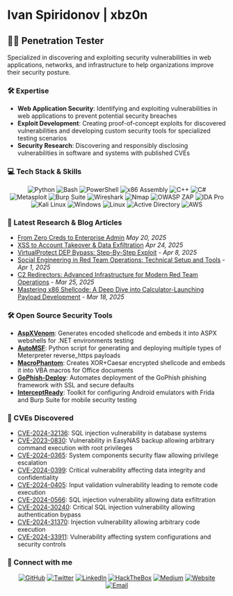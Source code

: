# Ivan Spiridonov | xbz0n

## 👨‍💻 Penetration Tester

Specialized in discovering and exploiting security vulnerabilities in web applications, networks, and infrastructure to help organizations improve their security posture.

### 🛠️ Expertise

- **Web Application Security**: Identifying and exploiting vulnerabilities in web applications to prevent potential security breaches
- **Exploit Development**: Creating proof-of-concept exploits for discovered vulnerabilities and developing custom security tools for specialized testing scenarios
- **Security Research**: Discovering and responsibly disclosing vulnerabilities in software and systems with published CVEs

### 💻 Tech Stack & Skills

<div align="center">
  <img src="https://img.shields.io/badge/Python-3776AB?style=for-the-badge&logo=python&logoColor=white" alt="Python" />
  <img src="https://img.shields.io/badge/Bash-4EAA25?style=for-the-badge&logo=gnu-bash&logoColor=white" alt="Bash" />
  <img src="https://img.shields.io/badge/PowerShell-5391FE?style=for-the-badge&logo=powershell&logoColor=white" alt="PowerShell" />
  <img src="https://img.shields.io/badge/x86_Assembly-654FF0?style=for-the-badge&logo=assembly&logoColor=white" alt="x86 Assembly" />
  <img src="https://img.shields.io/badge/C++-00599C?style=for-the-badge&logo=cplusplus&logoColor=white" alt="C++" />
  <img src="https://img.shields.io/badge/C%23-239120?style=for-the-badge&logo=c-sharp&logoColor=white" alt="C#" />
</div>

<div align="center">
  <img src="https://img.shields.io/badge/Metasploit-E34F26?style=for-the-badge&logo=metasploit&logoColor=white" alt="Metasploit" />
  <img src="https://img.shields.io/badge/Burp_Suite-FF6C37?style=for-the-badge&logo=burp-suite&logoColor=white" alt="Burp Suite" />
  <img src="https://img.shields.io/badge/Wireshark-1679A7?style=for-the-badge&logo=wireshark&logoColor=white" alt="Wireshark" />
  <img src="https://img.shields.io/badge/Nmap-0E83CD?style=for-the-badge&logo=nmap&logoColor=white" alt="Nmap" />
  <img src="https://img.shields.io/badge/OWASP_ZAP-F7A81B?style=for-the-badge&logo=owasp&logoColor=white" alt="OWASP ZAP" />
  <img src="https://img.shields.io/badge/IDA_Pro-5D4F85?style=for-the-badge&logo=hex-rays&logoColor=white" alt="IDA Pro" />
</div>

<div align="center">
  <img src="https://img.shields.io/badge/Kali_Linux-557C94?style=for-the-badge&logo=kali-linux&logoColor=white" alt="Kali Linux" />
  <img src="https://img.shields.io/badge/Windows-0078D6?style=for-the-badge&logo=windows&logoColor=white" alt="Windows" />
  <img src="https://img.shields.io/badge/Linux-FCC624?style=for-the-badge&logo=linux&logoColor=black" alt="Linux" />
  <img src="https://img.shields.io/badge/AD_Domain-5E5E5E?style=for-the-badge&logo=microsoft&logoColor=white" alt="Active Directory" />
  <img src="https://img.shields.io/badge/AWS-232F3E?style=for-the-badge&logo=amazon-aws&logoColor=white" alt="AWS" />
</div>

### 🔬 Latest Research & Blog Articles
- [From Zero Creds to Enterprise Admin](https://xbz0n.sh/blog/from-zero-creds-to-ea) *May 20, 2025*
- [XSS to Account Takeover & Data Exfiltration](https://xbz0n.sh/blog/XSS-to-Account-Takeover-and-Data-Exfiltration) *Apr 24, 2025*
- [VirtualProtect DEP Bypass: Step-By-Step Exploit](https://xbz0n.sh/blog/virtualprotect_dep_bypass_guide) - *Apr 8, 2025*
- [Social Engineering in Red Team Operations: Technical Setup and Tools](https://xbz0n.sh/blog/social-engineering-redteam) - *Apr 1, 2025*
- [C2 Redirectors: Advanced Infrastructure for Modern Red Team Operations](https://xbz0n.sh/blog/c2-redirectors) - *Mar 25, 2025*
- [Mastering x86 Shellcode: A Deep Dive into Calculator-Launching Payload Development](https://xbz0n.sh/blog/calculator-shellcode-analysis) - *Mar 18, 2025*

### 🛠️ Open Source Security Tools

- [**AspXVenom**](https://github.com/xbz0n/AspXVenom): Generates encoded shellcode and embeds it into ASPX webshells for .NET environments testing
- [**AutoMSF**](https://github.com/xbz0n/AutoMSF): Python script for generating and deploying multiple types of Meterpreter reverse_https payloads
- [**MacroPhantom**](https://github.com/xbz0n/MacroPhantom): Creates XOR+Caesar encrypted shellcode and embeds it into VBA macros for Office documents
- [**GoPhish-Deploy**](https://github.com/xbz0n/gophish-deploy): Automates deployment of the GoPhish phishing framework with SSL and secure defaults
- [**InterceptReady**](https://github.com/xbz0n/InterceptReady): Toolkit for configuring Android emulators with Frida and Burp Suite for mobile security testing

### 🔐 CVEs Discovered

- [CVE-2024-32136](https://xbz0n.sh/cves): SQL injection vulnerability in database systems
- [CVE-2023-0830](https://xbz0n.sh/cves): Vulnerability in EasyNAS backup allowing arbitrary command execution with root privileges
- [CVE-2024-0365](https://xbz0n.sh/cves): System components security flaw allowing privilege escalation
- [CVE-2024-0399](https://xbz0n.sh/cves): Critical vulnerability affecting data integrity and confidentiality
- [CVE-2024-0405](https://xbz0n.sh/cves): Input validation vulnerability leading to remote code execution
- [CVE-2024-0566](https://xbz0n.sh/cves): SQL injection vulnerability allowing data exfiltration
- [CVE-2024-30240](https://xbz0n.sh/cves): Critical SQL injection vulnerability allowing authentication bypass
- [CVE-2024-31370](https://xbz0n.sh/cves): Injection vulnerability allowing arbitrary code execution
- [CVE-2024-33911](https://xbz0n.sh/cves): Vulnerability affecting system configurations and security controls

### 🔗 Connect with me

<div align="center">
  <a href="https://github.com/xbz0n"><img src="https://img.shields.io/badge/GitHub-100000?style=for-the-badge&logo=github&logoColor=white" alt="GitHub"/></a>
  <a href="https://twitter.com/xbz0n"><img src="https://img.shields.io/badge/Twitter-1DA1F2?style=for-the-badge&logo=twitter&logoColor=white" alt="Twitter"/></a>
  <a href="https://www.linkedin.com/in/ivanspiridonov/"><img src="https://img.shields.io/badge/LinkedIn-0077B5?style=for-the-badge&logo=linkedin&logoColor=white" alt="LinkedIn"/></a>
  <a href="https://app.hackthebox.com/profile/8208"><img src="https://img.shields.io/badge/HackTheBox-9FEF00?style=for-the-badge&logo=hackthebox&logoColor=black" alt="HackTheBox"/></a>
  <a href="https://xbz0n.medium.com"><img src="https://img.shields.io/badge/Medium-12100E?style=for-the-badge&logo=medium&logoColor=white" alt="Medium"/></a>
  <a href="https://xbz0n.sh"><img src="https://img.shields.io/badge/Website-FF5722?style=for-the-badge&logo=google-chrome&logoColor=white" alt="Website"/></a>
  <a href="mailto:ivanspiridonov@gmail.com"><img src="https://img.shields.io/badge/Email-D14836?style=for-the-badge&logo=gmail&logoColor=white" alt="Email"/></a>
</div>

